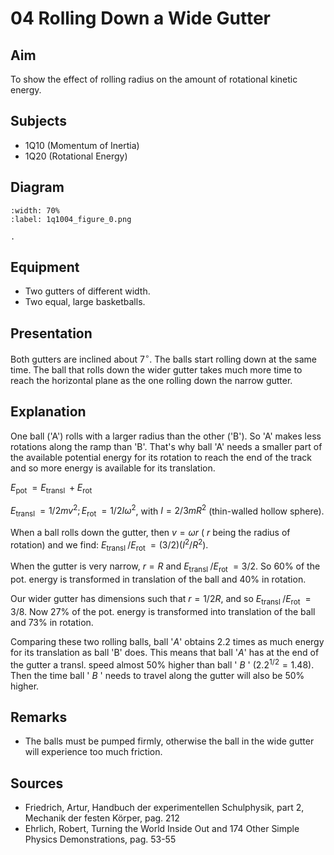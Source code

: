 # 04 Rolling Down a Wide Gutter   
  
## Aim   
 To show the effect of rolling radius on the amount of rotational kinetic energy.    
  
## Subjects   
* 1Q10 (Momentum of Inertia) 
* 1Q20 (Rotational Energy)   

## Diagram
   
```{figure} figures/figure_0.png
:width: 70%  
:label: 1q1004_figure_0.png  

. 
```

## Equipment
 *  Two gutters of different width. 
 *  Two equal, large basketballs.

## Presentation   
Both gutters are inclined about $7^{\circ}$. The balls start rolling down at the same time. The ball that rolls down the wider gutter takes much more time to reach the horizontal plane as the one rolling down the narrow gutter. 
  
## Explanation   
One ball ('A') rolls with a larger radius than the other ('B'). So 'A' makes less rotations along the ramp than 'B'. That's why ball 'A' needs a smaller part of the available potential energy for its rotation to reach the end of the track and so more energy is available for its translation.

$E_{\text {pot }}=E_{\text {transl }}+E_{\text {rot }}$

$E_{\text {transl }}=1 / 2 m v^{2} ; E_{\text {rot }}=1 / 2 I \omega^{2}$, with $I=2 / 3 m R^{2}$ (thin-walled hollow sphere).

When a ball rolls down the gutter, then $v=\omega r$ ( $r$ being the radius of rotation) and we find: $E_{\text {transl }} / E_{\text {rot }}=(3 / 2)\left(I^{2} / R^{2}\right)$.

When the gutter is very narrow, $r=R$ and $E_{\text {transl }} / E_{\text {rot }}=3 / 2$. So $60 \%$ of the pot. energy is transformed in translation of the ball and $40 \%$ in rotation.

Our wider gutter has dimensions such that $r=1 / 2 R$, and so $E_{\text {transl }} / E_{\text {rot }}=3 / 8$. Now $27 \%$ of the pot. energy is transformed into translation of the ball and $73 \%$ in rotation.

Comparing these two rolling balls, ball '$A$' obtains 2.2 times as much energy for its translation as ball 'B' does. This means that ball '$A$' has at the end of the gutter a transl. speed almost $50 \%$ higher than ball ' $B$ ' $\left(2.2^{1 / 2}=1.48\right)$. Then the time ball ' $B$ ' needs to travel along the gutter will also be $50 \%$ higher.   
  
## Remarks
- The balls must be pumped firmly, otherwise the ball in the wide gutter will experience too much friction.
    
  
## Sources
 *  Friedrich, Artur, Handbuch der experimentellen Schulphysik, part 2, Mechanik der festen Körper, pag. 212 
 *  Ehrlich, Robert, Turning the World Inside Out and 174 Other Simple Physics Demonstrations, pag. 53-55
  